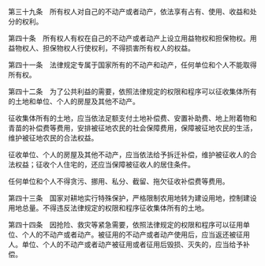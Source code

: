 第三十九条　所有权人对自己的不动产或者动产，依法享有占有、使用、收益和处分的权利。

第四十条　所有权人有权在自己的不动产或者动产上设立用益物权和担保物权。用益物权人、担保物权人行使权利，不得损害所有权人的权益。

第四十一条　法律规定专属于国家所有的不动产和动产，任何单位和个人不能取得所有权。

第四十二条　为了公共利益的需要，依照法律规定的权限和程序可以征收集体所有的土地和单位、个人的房屋及其他不动产。

征收集体所有的土地，应当依法足额支付土地补偿费、安置补助费、地上附着物和青苗的补偿费等费用，安排被征地农民的社会保障费用，保障被征地农民的生活，维护被征地农民的合法权益。

征收单位、个人的房屋及其他不动产，应当依法给予拆迁补偿，维护被征收人的合法权益；征收个人住宅的，还应当保障被征收人的居住条件。

任何单位和个人不得贪污、挪用、私分、截留、拖欠征收补偿费等费用。

第四十三条　国家对耕地实行特殊保护，严格限制农用地转为建设用地，控制建设用地总量。不得违反法律规定的权限和程序征收集体所有的土地。

第四十四条　因抢险、救灾等紧急需要，依照法律规定的权限和程序可以征用单位、个人的不动产或者动产。被征用的不动产或者动产使用后，应当返还被征用人。单位、个人的不动产或者动产被征用或者征用后毁损、灭失的，应当给予补偿。